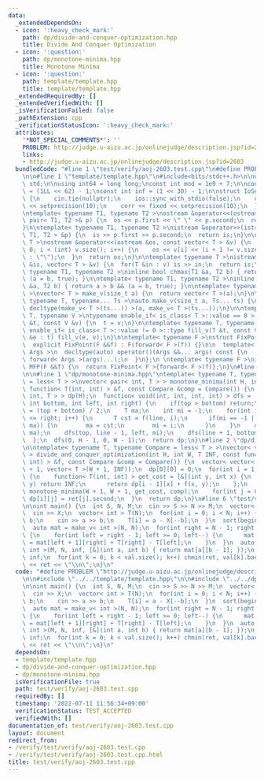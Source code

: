 ```yaml
---
data:
  _extendedDependsOn:
  - icon: ':heavy_check_mark:'
    path: dp/divide-and-conquer-optimization.hpp
    title: Divide And Conquer Optimization
  - icon: ':question:'
    path: dp/monotone-minima.hpp
    title: Monotone Minima
  - icon: ':question:'
    path: template/template.hpp
    title: template/template.hpp
  _extendedRequiredBy: []
  _extendedVerifiedWith: []
  _isVerificationFailed: false
  _pathExtension: cpp
  _verificationStatusIcon: ':heavy_check_mark:'
  attributes:
    '*NOT_SPECIAL_COMMENTS*': ''
    PROBLEM: http://judge.u-aizu.ac.jp/onlinejudge/description.jsp?id=2603
    links:
    - http://judge.u-aizu.ac.jp/onlinejudge/description.jsp?id=2603
  bundledCode: "#line 1 \"test/verify/aoj-2603.test.cpp\"\n#define PROBLEM \"http://judge.u-aizu.ac.jp/onlinejudge/description.jsp?id=2603\"\
    \n\n#line 1 \"template/template.hpp\"\n#include<bits/stdc++.h>\n\nusing namespace\
    \ std;\n\nusing int64 = long long;\nconst int mod = 1e9 + 7;\n\nconst int64 infll\
    \ = (1LL << 62) - 1;\nconst int inf = (1 << 30) - 1;\n\nstruct IoSetup {\n  IoSetup()\
    \ {\n    cin.tie(nullptr);\n    ios::sync_with_stdio(false);\n    cout << fixed\
    \ << setprecision(10);\n    cerr << fixed << setprecision(10);\n  }\n} iosetup;\n\
    \ntemplate< typename T1, typename T2 >\nostream &operator<<(ostream &os, const\
    \ pair< T1, T2 >& p) {\n  os << p.first << \" \" << p.second;\n  return os;\n\
    }\n\ntemplate< typename T1, typename T2 >\nistream &operator>>(istream &is, pair<\
    \ T1, T2 > &p) {\n  is >> p.first >> p.second;\n  return is;\n}\n\ntemplate< typename\
    \ T >\nostream &operator<<(ostream &os, const vector< T > &v) {\n  for(int i =\
    \ 0; i < (int) v.size(); i++) {\n    os << v[i] << (i + 1 != v.size() ? \" \"\
    \ : \"\");\n  }\n  return os;\n}\n\ntemplate< typename T >\nistream &operator>>(istream\
    \ &is, vector< T > &v) {\n  for(T &in : v) is >> in;\n  return is;\n}\n\ntemplate<\
    \ typename T1, typename T2 >\ninline bool chmax(T1 &a, T2 b) { return a < b &&\
    \ (a = b, true); }\n\ntemplate< typename T1, typename T2 >\ninline bool chmin(T1\
    \ &a, T2 b) { return a > b && (a = b, true); }\n\ntemplate< typename T = int64\
    \ >\nvector< T > make_v(size_t a) {\n  return vector< T >(a);\n}\n\ntemplate<\
    \ typename T, typename... Ts >\nauto make_v(size_t a, Ts... ts) {\n  return vector<\
    \ decltype(make_v< T >(ts...)) >(a, make_v< T >(ts...));\n}\n\ntemplate< typename\
    \ T, typename V >\ntypename enable_if< is_class< T >::value == 0 >::type fill_v(T\
    \ &t, const V &v) {\n  t = v;\n}\n\ntemplate< typename T, typename V >\ntypename\
    \ enable_if< is_class< T >::value != 0 >::type fill_v(T &t, const V &v) {\n  for(auto\
    \ &e : t) fill_v(e, v);\n}\n\ntemplate< typename F >\nstruct FixPoint : F {\n\
    \  explicit FixPoint(F &&f) : F(forward< F >(f)) {}\n\n  template< typename...\
    \ Args >\n  decltype(auto) operator()(Args &&... args) const {\n    return F::operator()(*this,\
    \ forward< Args >(args)...);\n  }\n};\n \ntemplate< typename F >\ninline decltype(auto)\
    \ MFP(F &&f) {\n  return FixPoint< F >{forward< F >(f)};\n}\n#line 4 \"test/verify/aoj-2603.test.cpp\"\
    \n\n#line 1 \"dp/monotone-minima.hpp\"\ntemplate< typename T, typename Compare\
    \ = less< T > >\nvector< pair< int, T > > monotone_minima(int H, int W, const\
    \ function< T(int, int) > &f, const Compare &comp = Compare()) {\n  vector< pair<\
    \ int, T > > dp(H);\n  function< void(int, int, int, int) > dfs = [&](int top,\
    \ int bottom, int left, int right) {\n    if(top > bottom) return;\n    int line\
    \ = (top + bottom) / 2;\n    T ma;\n    int mi = -1;\n    for(int i = left; i\
    \ <= right; i++) {\n      T cst = f(line, i);\n      if(mi == -1 || comp(cst,\
    \ ma)) {\n        ma = cst;\n        mi = i;\n      }\n    }\n    dp[line] = make_pair(mi,\
    \ ma);\n    dfs(top, line - 1, left, mi);\n    dfs(line + 1, bottom, mi, right);\n\
    \  };\n  dfs(0, H - 1, 0, W - 1);\n  return dp;\n}\n#line 2 \"dp/divide-and-conquer-optimization.hpp\"\
    \n\ntemplate< typename T, typename Compare = less< T > >\nvector< vector< T >\
    \ > divide_and_conquer_optimization(int H, int W, T INF, const function< T(int,\
    \ int) > &f, const Compare &comp = Compare()) {\n  vector< vector< T > > dp(H\
    \ + 1, vector< T >(W + 1, INF));\n  dp[0][0] = 0;\n  for(int i = 1; i <= H; i++)\
    \ {\n    function< T(int, int) > get_cost = [&](int y, int x) {\n      if(x >=\
    \ y) return INF;\n      return dp[i - 1][x] + f(x, y);\n    };\n    auto ret =\
    \ monotone_minima(W + 1, W + 1, get_cost, comp);\n    for(int j = 0; j <= W; j++)\
    \ dp[i][j] = ret[j].second;\n  }\n  return dp;\n}\n#line 6 \"test/verify/aoj-2603.test.cpp\"\
    \n\nint main() {\n  int S, N, M;\n  cin >> S >> N >> M;\n  vector< int > X(S);\n\
    \  cin >> X;\n  vector< int > T(N);\n  for(int i = 0; i < N; i++) {\n    int a,\
    \ b;\n    cin >> a >> b;\n    T[i] = a - X[--b];\n  }\n  sort(begin(T), end(T));\n\
    \  auto mat = make_v< int >(N, N);\n  for(int right = N - 1; right >= 0; right--)\
    \ {\n    for(int left = right - 1; left >= 0; left--) {\n      mat[left][right]\
    \ = mat[left + 1][right] + T[right] - T[left];\n    }\n  }\n  auto val = divide_and_conquer_optimization<\
    \ int >(M, N, inf, [&](int a, int b) { return mat[a][b - 1]; });\n  int ret =\
    \ inf;\n  for(int k = 0; k < val.size(); k++) chmin(ret, val[k].back());\n  cout\
    \ << ret << \"\\n\";\n}\n"
  code: "#define PROBLEM \"http://judge.u-aizu.ac.jp/onlinejudge/description.jsp?id=2603\"\
    \n\n#include \"../../template/template.hpp\"\n\n#include \"../../dp/divide-and-conquer-optimization.hpp\"\
    \n\nint main() {\n  int S, N, M;\n  cin >> S >> N >> M;\n  vector< int > X(S);\n\
    \  cin >> X;\n  vector< int > T(N);\n  for(int i = 0; i < N; i++) {\n    int a,\
    \ b;\n    cin >> a >> b;\n    T[i] = a - X[--b];\n  }\n  sort(begin(T), end(T));\n\
    \  auto mat = make_v< int >(N, N);\n  for(int right = N - 1; right >= 0; right--)\
    \ {\n    for(int left = right - 1; left >= 0; left--) {\n      mat[left][right]\
    \ = mat[left + 1][right] + T[right] - T[left];\n    }\n  }\n  auto val = divide_and_conquer_optimization<\
    \ int >(M, N, inf, [&](int a, int b) { return mat[a][b - 1]; });\n  int ret =\
    \ inf;\n  for(int k = 0; k < val.size(); k++) chmin(ret, val[k].back());\n  cout\
    \ << ret << \"\\n\";\n}\n"
  dependsOn:
  - template/template.hpp
  - dp/divide-and-conquer-optimization.hpp
  - dp/monotone-minima.hpp
  isVerificationFile: true
  path: test/verify/aoj-2603.test.cpp
  requiredBy: []
  timestamp: '2022-07-11 11:56:34+09:00'
  verificationStatus: TEST_ACCEPTED
  verifiedWith: []
documentation_of: test/verify/aoj-2603.test.cpp
layout: document
redirect_from:
- /verify/test/verify/aoj-2603.test.cpp
- /verify/test/verify/aoj-2603.test.cpp.html
title: test/verify/aoj-2603.test.cpp
---
```

